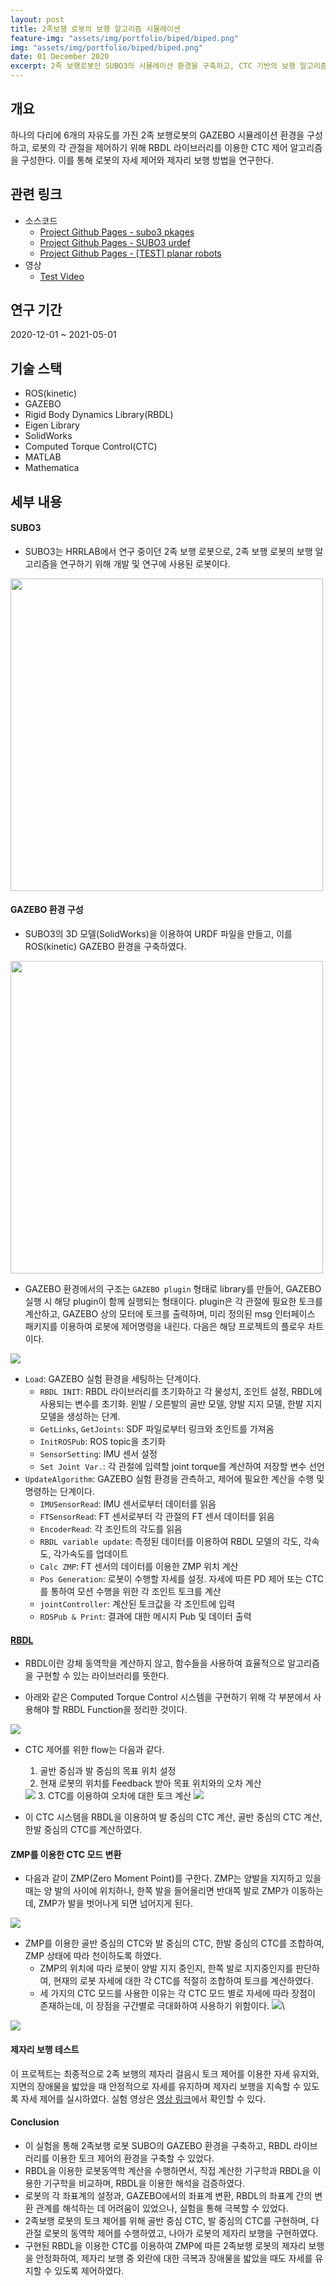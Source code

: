 ```yaml
---
layout: post
title: 2족보행 로봇의 보행 알고리즘 시뮬레이션
feature-img: "assets/img/portfolio/biped/biped.png"
img: "assets/img/portfolio/biped/biped.png"
date: 01 December 2020
excerpt: 2족 보행로봇인 SUBO3의 시뮬레이션 환경을 구축하고, CTC 기반의 보행 알고리즘을 위한 RBDL 라이브러리를 이용한 6자유도 제어 및 로봇의 자세 제어에 대한 연구 내용이다.
---
```


## 개요

하나의 다리에 6개의 자유도를 가진 2족 보행로봇의 GAZEBO 시뮬레이션 환경을 구성하고, 로봇의 각 관절을 제어하기 위해 RBDL 라이브러리를 이용한 CTC 제어 알고리즘을 구성한다. 이를 통해 로봇의 자세 제어와 제자리 보행 방법을 연구한다.

## 관련 링크

* 소스코드
    - [Project Github Pages - subo3 pkages](https://github.com/rootbKim/subo3_pkgs)
    - [Project Github Pages - SUBO3 urdef](https://github.com/rootbKim/SUBO3)
    - [Project Github Pages - [TEST] planar robots](https://github.com/rootbKim/planar_robot_pkgs)
* 영상
    - [Test Video](https://github.com/rootbKim/subo3_pkgs/blob/master/video/video.gif)

## 연구 기간

2020-12-01 ~ 2021-05-01

## 기술 스택

- ROS(kinetic)
- GAZEBO
- Rigid Body Dynamics Library(RBDL)
- Eigen Library
- SolidWorks
- Computed Torque Control(CTC)
- MATLAB
- Mathematica

## 세부 내용

#### SUBO3

* SUBO3는 HRRLAB에서 연구 중이던 2족 보행 로봇으로, 2족 보행 로봇의 보행 알고리즘을 연구하기 위해 개발 및 연구에 사용된 로봇이다.

<img src="/assets/img/portfolio/biped/subo3.png" height="500">

#### GAZEBO 환경 구성

* SUBO3의 3D 모델(SolidWorks)을 이용하여 URDF 파일을 만들고, 이를 ROS(kinetic) GAZEBO 환경을 구축하였다.

<img src="/assets/img/portfolio/biped/solidworks.png" height="500">

* GAZEBO 환경에서의 구조는 `GAZEBO plugin` 형태로 library를 만들어, GAZEBO 실행 시 해당 plugin이 함께 실행되는 형태이다. plugin은 각 관절에 필요한 토크를 계산하고, GAZEBO 상의 모터에 토크를 출력하며, 미리 정의된 msg 인터페이스 패키지를 이용하여 로봇에 제어명령을 내린다. 다음은 해당 프로젝트의 플로우 차트이다.

<img src="/assets/img/portfolio/biped/flowchart.png">

* `Load`: GAZEBO 실험 환경을 세팅하는 단계이다.
    * `RBDL INIT`: RBDL 라이브러리를 초기화하고 각 물성치, 조인트 설정, RBDL에 사용되는 변수를 초기화. 왼발 / 오른발의 골반 모델, 양발 지지 모델, 한발 지지 모델을 생성하는 단계.
    * `GetLinks`, `GetJoints`: SDF 파일로부터 링크와 조인트를 가져옴
    * `InitROSPub`: ROS topic을 초기화
    * `SensorSetting`: IMU 센서 설정
    * `Set Joint Var.`: 각 관절에 입력할 joint torque를 계산하여 저장할 변수 선언
* `UpdateAlgorithm`: GAZEBO 실험 환경을 관측하고, 제어에 필요한 계산을 수행 및 명령하는 단계이다.
    * `IMUSensorRead`: IMU 센서로부터 데이터를 읽음
    * `FTSensorRead`: FT 센서로부터 각 관절의 FT 센서 데이터를 읽음
    * `EncoderRead`: 각 조인트의 각도를 읽음
    * `RBDL variable update`: 측정된 데이터를 이용하여 RBDL 모델의 각도, 각속도, 각가속도를 업데이트
    * `Calc ZMP`: FT 센서의 데이터를 이용한 ZMP 위치 계산
    * `Pos Generation`: 로봇이 수행할 자세를 설정. 자세에 따른 PD 제어 또는 CTC를 통하여 모션 수행을 위한 각 조인트 토크를 계산
    * `jointController`: 계산된 토크값을 각 조인트에 입력
    * `ROSPub & Print`: 결과에 대한 메시지 Pub 및 데이터 출력

#### [RBDL](https://rbdl.github.io/)

* RBDL이란 강체 동역학을 계산하지 않고, 함수들을 사용하여 효율적으로 알고리즘을 구현할 수 있는 라이브러리를 뜻한다.

* 아래와 같은 Computed Torque Control 시스템을 구현하기 위해 각 부분에서 사용해야 할 RBDL Function을 정리한 것이다.

<img src="/assets/img/portfolio/biped/CTC.png">

* CTC 제어를 위한 flow는 다음과 같다.
    1. 골반 중심과 발 중심의 목표 위치 설정
    2. 현재 로봇의 위치를 Feedback 받아 목표 위치와의 오차 계산
    <img src="/assets/img/portfolio/biped/CTC_POS.png">
    3. CTC를 이용하여 오차에 대한 토크 계산
    <img src="/assets/img/portfolio/biped/CTC_TORQUE.png">

* 이 CTC 시스템을 RBDL을 이용하여 발 중심의 CTC 계산, 골반 중심의 CTC 계산, 한발 중심의 CTC를 계산하였다.

#### ZMP를 이용한 CTC 모드 변환

* 다음과 같이 ZMP(Zero Moment Point)를 구한다. ZMP는 양발을 지지하고 있을 때는 양 발의 사이에 위치하나, 한쪽 발을 들어올리면 반대쪽 발로 ZMP가 이동하는데, ZMP가 발을 벗어나게 되면 넘어지게 된다.

<img src="/assets/img/portfolio/biped/ZMP.png">

* ZMP를 이용한 골반 중심의 CTC와 발 중심의 CTC, 한발 중심의 CTC를 조합하여, ZMP 상태에 따라 천이하도록 하였다.
    * ZMP의 위치에 따라 로봇이 양발 지지 중인지, 한쪽 발로 지지중인지를 판단하여, 현재의 로봇 자세에 대한 각 CTC를 적절히 조합하여 토크를 계산하였다.
    * 세 가지의 CTC 모드를 사용한 이유는 각 CTC 모드 별로 자세에 따라 장점이 존재하는데, 이 장점을 구간별로 극대화하여 사용하기 위함이다.
<img src="/assets/img/portfolio/biped/ZMP_CTC.png">\
<img src="/assets/img/portfolio/biped/ZMP_CTC2.png">

#### 제자리 보행 테스트

이 프로젝트는 최종적으로 2족 보행의 제자리 걸음시 토크 제어를 이용한 자세 유지와, 지면의 장애물을 밟았을 때 안정적으로 자세를 유지하며 제자리 보행을 지속할 수 있도록 자세 제어를 실시하였다. 실험 영상은 [영상 링크](https://github.com/rootbKim/subo3_pkgs/blob/master/video/video.gif)에서 확인할 수 있다.

#### Conclusion

* 이 실험을 통해 2족보행 로봇 SUBO의 GAZEBO 환경을 구축하고, RBDL 라이브러리를 이용한 토크 제어의 환경을 구축할 수 있었다.
* RBDL을 이용한 로봇동역학 계산을 수행하면서, 직접 계산한 기구학과 RBDL을 이용한 기구학을 비교하며, RBDL을 이용한 해석을 검증하였다.
* 로봇의 각 좌표계의 설정과, GAZEBO에서의 좌표계 변환, RBDL의 좌표계 간의 변환 관계를 해석하는 데 어려움이 있었으나, 실험을 통해 극복할 수 있었다.
* 2족보행 로봇의 토크 제어를 위해 골반 중심 CTC, 발 중심의 CTC를 구현하며, 다관절 로봇의 동역학 제어를 수행하였고, 나아가 로봇의 제자리 보행을 구현하였다.
* 구현된 RBDL을 이용한 CTC를 이용하여 ZMP에 따른 2족보행 로봇의 제자리 보행을 안정화하여, 제자리 보행 중 외란에 대한 극복과 장애물을 밟았을 때도 자세를 유지할 수 있도록 제어하였다.